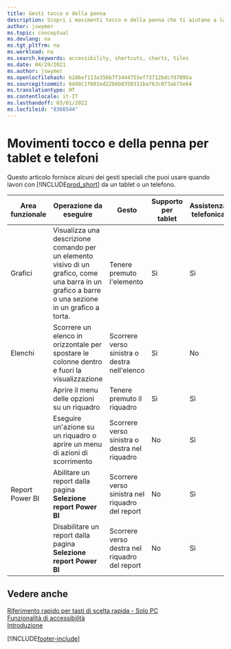 ```yaml
---
title: Gesti tocco e della penna
description: Scopri i movimenti tocco e della penna che ti aiutano a lavorare in modo efficiente con i tuoi dati da tablet e telefoni.
author: jswymer
ms.topic: conceptual
ms.devlang: na
ms.tgt_pltfrm: na
ms.workload: na
ms.search.keywords: accessibility, shortcuts, charts, tiles
ms.date: 04/29/2021
ms.author: jswymer
ms.openlocfilehash: b186ef113a356b7f3444755ef73712bdcfd7095a
ms.sourcegitcommit: 6d48c1f601ed22b6b0358311baf63c073ab75e64
ms.translationtype: HT
ms.contentlocale: it-IT
ms.lasthandoff: 03/01/2022
ms.locfileid: "8366544"
---
```

# <a name="touch-and-pen-gestures-for-tablet-and-phones"></a>Movimenti tocco e della penna per tablet e telefoni 

Questo articolo fornisce alcuni dei gesti speciali che puoi usare quando lavori con [!INCLUDE[prod_short](includes/prod_short.md)] da un tablet o un telefono.

|Area funzionale|Operazione da eseguire|Gesto|Supporto per tablet|Assistenza telefonica|
|------------|----------------------|-------|--------------|-------------|
|Grafici|Visualizza una descrizione comando per un elemento visivo di un grafico, come una barra in un grafico a barre o una sezione in un grafico a torta.|Tenere premuto l'elemento|Sì|Sì|
|Elenchi|Scorrere un elenco in orizzontale per spostare le colonne dentro e fuori la visualizzazione|Scorrere verso sinistra o destra nell'elenco|Sì|No|
||Aprire il menu delle opzioni su un riquadro|Tenere premuto il riquadro|Sì|Sì|
||Eseguire un'azione su un riquadro o aprire un menu di azioni di scorrimento |Scorrere verso sinistra o destra nel riquadro|No|Sì|
|Report Power BI|Abilitare un report dalla pagina **Selezione report Power BI** |Scorrere verso sinistra nel riquadro del report|No|Sì|
||Disabilitare un report dalla pagina **Selezione report Power BI** |Scorrere verso destra nel riquadro del report|No|Sì|

<!-- ## Charts

Business Central built-in charts display useful information about business data and KPIs. You can get additional information about the data by using the tooltips that are available on top of the data. To access a tooltip, tap and hold or hover over the data.

-->

## <a name="see-also"></a>Vedere anche

[Riferimento rapido per tasti di scelta rapida - Solo PC](keyboard-shortcuts-cheatsheet.md)  
[Funzionalità di accessibilità](ui-accessibility.md)  
[Introduzione](/dynamics365/business-central/ui-get-ready-business)  

[!INCLUDE[footer-include](includes/footer-banner.md)]